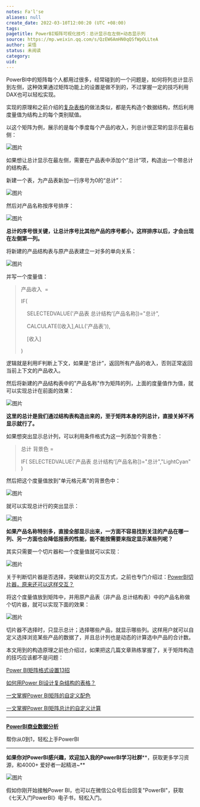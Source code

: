 ```yaml
---
notes: Fa'l'se
aliases: null
create_date: 2022-03-10T12:00:20 (UTC +08:00)
tags: 
pagetitle: PowerBI矩阵可视化技巧：总计显示在左侧+动态显示列
source: https://mp.weixin.qq.com/s/QzEW6AmHN0qQSfWpOLLteA
author: 采悟
status: 未阅读
category: 
uid: 
---
```


PowerBI中的矩阵每个人都用过很多，经常碰到的一个问题是，如何将列总计显示到左侧，这种效果通过矩阵功能上的设置是做不到的，不过掌握一定的技巧利用DAX也可以轻松实现。

实现的原理和之前介绍的[复杂表格](http://mp.weixin.qq.com/s?__biz=MzA4MzQwMjY4MA==&mid=2484077653&idx=1&sn=3473232e3694cb2e90586c5fabbd695b&chksm=8e13ae82b9642794ca021808e9b3231ace4f66d8cf4dc22901042eb7d429ef06f586255ffc4d&scene=21#wechat_redirect)的做法类似，都是先构造个数据结构，然后利用度量值为结构上的每个类别赋值。

以这个矩阵为例，展示的是每个季度每个产品的收入，列总计很正常的显示在最右侧：  

![图片](https://mmbiz.qpic.cn/mmbiz_jpg/aHEbZtANQJPWUr5T3vdB9qPAxicl3fnJ6x2iaPOHbRfDyQE4E6SbaUY8NmL5tBXnwiaRtsYsB4JQrPU4WrnrP16Yw/640?wx_fmt=jpeg&wxfrom=5&wx_lazy=1&wx_co=1)

如果想让总计显示在最左侧，需要在产品表中添加个“总计”项，构造出一个带总计的结构表。

新建一个表，为产品表新加一行序号为0的“总计”：

![图片](https://mmbiz.qpic.cn/mmbiz_jpg/aHEbZtANQJPWUr5T3vdB9qPAxicl3fnJ6EknCSJp26Vt0aI2NukmnEoNKDdn9Z0SvCWT5nU1gxbExdbg42IFcrw/640?wx_fmt=jpeg&wxfrom=5&wx_lazy=1&wx_co=1)

然后对产品名称按序号排序：

![图片](https://mmbiz.qpic.cn/mmbiz_jpg/aHEbZtANQJPWUr5T3vdB9qPAxicl3fnJ6LZicSw36paqqytQNYy0icwEZENYHpuopFcZAfhUglUsEJFJYMjmwJTeA/640?wx_fmt=jpeg&wxfrom=5&wx_lazy=1&wx_co=1)

**总计的序号很关键，让总计序号比其他产品的序号都小，这样排序以后，才会出现在左侧第一列。**  

将新建的产品结构表与原产品表建立一对多的单向关系：

![图片](https://mmbiz.qpic.cn/mmbiz_jpg/aHEbZtANQJPWUr5T3vdB9qPAxicl3fnJ6vYMd9BvzC7WWawv72IZrCH1x29Zz6VUQtqmXQEWsb0Lq7lic7y8tsZQ/640?wx_fmt=jpeg&wxfrom=5&wx_lazy=1&wx_co=1)

并写一个度量值：

> 产品收入  =
> 
> IF(
> 
>     SELECTEDVALUE('产品表 总计结构'\[产品名称\])="总计",
> 
>     CALCULATE(\[收入\],ALL('产品表')),
> 
>     \[收入\]
> 
> )

逻辑就是利用IF判断上下文，如果是“总计”，返回所有产品的收入，否则正常返回当前上下文的产品收入。  

然后将新建的产品结构表中的"产品名称"作为矩阵的列，上面的度量值作为值，就可以实现总计在前面的效果：

![图片](https://mmbiz.qpic.cn/mmbiz_jpg/aHEbZtANQJPWUr5T3vdB9qPAxicl3fnJ66c7kX2JiaiaQXUEnJuNC8BM65bgAeQGBgiaW9Sn4hebwzUM1iaEBQgYibAg/640?wx_fmt=jpeg&wxfrom=5&wx_lazy=1&wx_co=1)

**这里的总计是我们通过结构表构造出来的，至于矩阵本身的列总计，直接关掉不再显示就行了。**  

如果想突出显示总计列，可以利用条件格式为这一列添加个背景色：  

> 总计 背景色 = 
> 
> IF( SELECTEDVALUE('产品表 总计结构'\[产品名称\])="总计","LightCyan" )

然后把这个度量值放到"单元格元素"的背景色中：  

![图片](https://mmbiz.qpic.cn/mmbiz_jpg/aHEbZtANQJPWUr5T3vdB9qPAxicl3fnJ6LeWjFZWWszRjWFOSc5jaCKe6xT4uogrulBKibKlem7IwmWxgSZnhO6A/640?wx_fmt=jpeg&wxfrom=5&wx_lazy=1&wx_co=1)

就可以实现总计行的突出显示：

![图片](https://mmbiz.qpic.cn/mmbiz_jpg/aHEbZtANQJPWUr5T3vdB9qPAxicl3fnJ6g7kzWVDSMM42B5DdIuawKPzHNlBNJMqMlic3oJhT2iagFoEW0tepuYOA/640?wx_fmt=jpeg&wxfrom=5&wx_lazy=1&wx_co=1)

**如果产品名称特别多，直接全部显示出来，一方面不容易找到关注的产品在哪一列、另一方面也会降低报表的性能，能不能按需要来指定显示某些列呢？**  

其实只需要一个切片器和一个度量值就可以实现：  

![图片](https://mmbiz.qpic.cn/mmbiz_jpg/aHEbZtANQJPWUr5T3vdB9qPAxicl3fnJ6c1VCSxMkiaIqo0CSONMhxb8mVbMPyU3bABnDAhvu1wQv8ibibmKoG4vVA/640?wx_fmt=jpeg&wxfrom=5&wx_lazy=1&wx_co=1)

关于判断切片器是否选择，突破默认的交互方式，之前也专门介绍过：[PowerBI切片器，原来还可以这样交互？](http://mp.weixin.qq.com/s?__biz=MzA4MzQwMjY4MA==&mid=2484074281&idx=1&sn=ea825a10f8bb56815772997dcccfff08&chksm=8e0c5dfeb97bd4e8b6bf810457b5c579cf6633545260ce2097d21bc48e187bd88f49f3c528bf&scene=21#wechat_redirect)

将这个度量值放到矩阵中，并用原产品表（非产品 总计结构表）中的产品名称做个切片器，就可以实现下面的效果：

![图片](https://mmbiz.qpic.cn/mmbiz_gif/aHEbZtANQJPWUr5T3vdB9qPAxicl3fnJ6OTOwXyefgYwdD6p9BbKBMWmbHIlFkQ3xFqmTXaiagUsEEibWuceVRicNQ/640?wx_fmt=gif&wxfrom=5&wx_lazy=1)

切片器不选择时，只显示总计；选择哪些产品，就显示哪些列。这样用户就可以自定义选择浏览某些产品的数据了，并且总计列也是动态的计算选中产品的合计数。

本文用到的构造原理之前也介绍过，如果把这几篇文章熟练掌握了，关于矩阵构造的技巧应该都不是问题：

[Power BI矩阵格式设置13招](http://mp.weixin.qq.com/s?__biz=MzA4MzQwMjY4MA==&mid=2484071983&idx=1&sn=3fd379f7bf88141747ac9a09dc4273b7&chksm=8e0c44f8b97bcdee4cb068fd1e47e033629cf0734dd29c8341746d449372068dbb4e6d298cba&scene=21#wechat_redirect)  

[如何用Power BI设计复杂结构的表格？](http://mp.weixin.qq.com/s?__biz=MzA4MzQwMjY4MA==&mid=2484077653&idx=1&sn=3473232e3694cb2e90586c5fabbd695b&chksm=8e13ae82b9642794ca021808e9b3231ace4f66d8cf4dc22901042eb7d429ef06f586255ffc4d&scene=21#wechat_redirect)  

[一文掌握Power BI矩阵的自定义配色](http://mp.weixin.qq.com/s?__biz=MzA4MzQwMjY4MA==&mid=2484078467&idx=1&sn=ad4e9834b50b19df4b0d79d156dfe0b3&chksm=8e13ad54b964244279a717fb8ddaa704cc3b5a1bf6f63fb377dd1f2d7c97f4c868b14d7799c5&scene=21#wechat_redirect)  

[一文掌握Power BI矩阵总计的自定义计算](http://mp.weixin.qq.com/s?__biz=MzA4MzQwMjY4MA==&mid=2484078406&idx=1&sn=3f64d35e34d0f9cd0d5483ee46bf124a&chksm=8e13ad91b9642487e4c2e64af7c944c76ef506eab1a9ecb731173a3cbfbf57b46da9c2cd855e&scene=21#wechat_redirect)  

___

[**PowerBI商业数据分析**](http://mp.weixin.qq.com/s?__biz=MzA4MzQwMjY4MA==&mid=2484074987&idx=1&sn=5cf4ba4b683ee9136bb7a26f6e9bcf01&chksm=8e0c533cb97bda2add48a4576b9c1e230249a5a4160dd93cd677a37ea21d26fc9cc26fc4cb1c&scene=21#wechat_redirect)

帮你从0到1，轻松上手PowerBI

___

**如果你对PowerBI感兴趣，欢迎加入我的PowerBI学习社群****，获取更多学习资源，和4000+ 爱好者一起精进~**  

![图片](https://mmbiz.qpic.cn/mmbiz_png/aHEbZtANQJMFLnwgdbghRHPLicKRaV70mVCZVq8Fhm46rkciaeOrLFJCv5f1omJxF8256YogHflkicEDM29aUMtaA/640?wx_fmt=png&wxfrom=5&wx_lazy=1&wx_co=1)

假如你刚开始接触Power BI，也可以在微信公众号后台回复"PowerBI"，获取《七天入门PowerBI》电子书，轻松入门。
